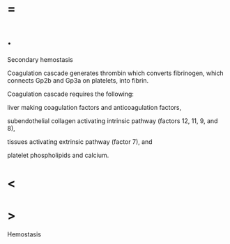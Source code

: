 # =

# .

Secondary hemostasis

Coagulation cascade generates thrombin which converts fibrinogen, which connects Gp2b and Gp3a on platelets, into fibrin.

Coagulation cascade requires the following:

liver making coagulation factors and anticoagulation factors,

subendothelial collagen activating intrinsic pathway (factors 12, 11, 9, and 8),

tissues activating extrinsic pathway (factor 7), and

platelet phospholipids and calcium.

# <

# >

Hemostasis
